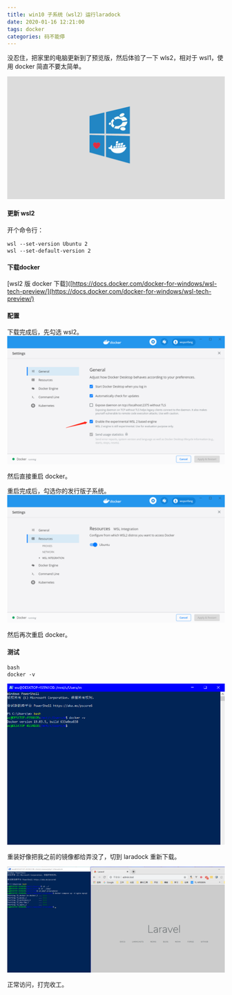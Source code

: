 ```yaml
---
title: win10 子系统（wsl2）运行laradock
date: 2020-01-16 12:21:00
tags: docker
categories: 码不能停
---
```


没忍住，把家里的电脑更新到了预览版，然后体验了一下 wls2，相对于 wsl1，使用 docker 简直不要太简单。

![](/images/docker-love-wsl2.png)
<!-- more  -->
#### 更新 wsl2
开个命令行：
```
wsl --set-version Ubuntu 2
wsl --set-default-version 2
```

#### 下载docker
 [wsl2 版 docker 下载]([https://docs.docker.com/docker-for-windows/wsl-tech-preview/](https://docs.docker.com/docker-for-windows/wsl-tech-preview/)

#### 配置
下载完成后，先勾选 wsl2。
![配置](/images/enable-wsl2.png)

然后直接重启 docker。

重启完成后，勾选你的发行版子系统。
![image.png](/images/ubuntu.png)

然后再次重启 docker。

#### 测试
```
bash
docker -v
```
![image.png](/images/test.png)

重装好像把我之前的镜像都给弄没了，切到 laradock 重新下载。

![image.png](/images/visited.png)

正常访问，打完收工。
